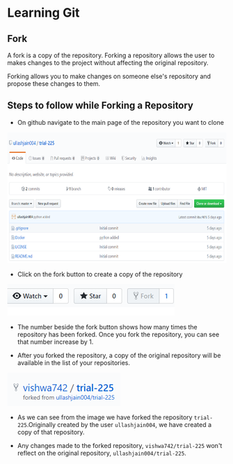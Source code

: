 # Learning Git
## Fork
A fork is a copy of the repository. Forking a repository allows the user to makes changes to the project without affecting the original repository.

Forking allows you to make changes on someone else's repository and propose these changes to them.

## Steps to follow while Forking a Repository
-  On github navigate to the main page of the repository you want to clone

<img src="Screenshots/fork1.png" width="601" height="300">

-  Click on the fork button to create a copy of the repository

<img src="Screenshots/fork2.png">

-  The number beside the fork button shows how many times the repository has been forked. Once you fork the repository, you can see that number increase by 1.


-  After you forked the repository, a copy of the original repository will be available in the list of your repositories.

<img src="Screenshots/fork3.png">

-  As we can see from the image we have forked the repository `trial-225`.Originally created by the user `ullashjain004`, we have created a copy of that repository.

-  Any changes made to the forked repository, `vishwa742/trial-225` won't reflect on the original repository, `ullashjain004/trial-225`.  
